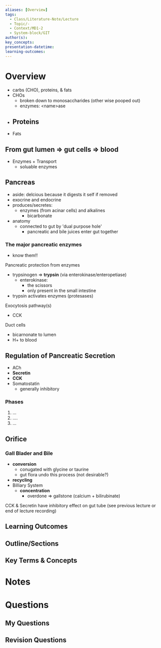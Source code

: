 ```yaml
---
aliases: [Overview]
tags:
  - Class/Literature-Note/Lecture
  - Topic/-
  - Context/MD1-2
  - System-block/GIT
author(s): 
key_concepts: 
presentation-datetime: 
learning-outcomes:
---
```



# Overview
- carbs (CHO), proteins, & fats
- CHOs
	- broken down to monosaccharides (other wise pooped out)
	- enzymes: \<name\>ase
- Proteins
	- 
- Fats
## From gut lumen => gut cells => blood
- Enzymes + Transport
	- soluable enzymes
## Pancreas
- aside: delcious because it digests it self if removed
- exocrine and endocrine
- produces/secretes:
	- enzymes (from acinar cells) and alkalines
		- bicarbonate
- anatomy
	- connected to gut by 'dual purpose hole' 
		- pancreatic and bile juices enter gut together
### The major pancreatic enzymes
- know them!!

Pancreatic protection from enzymes
- trypsinogen => **trypsin** (via enterokinase/enteropetiase)
	- enterokinase: 
		- the scissors
		- only present in the small intestine
- trypsin activates enzymes (protesases)

Exocytosis pathway(s)
- CCK 

Duct cells
- bicarnonate to lumen
- H+ to blood

## Regulation of Pancreatic Secretion
- ACh
- **Secretin**
- **CCK**
- Somatostatin
	- generally inhibitory
### Phases
1.  ...
2. ....
3. ...
## Orifice
### Gall Blader and Bile
- **conversion**
	- conugated with glycine or taurine
	- gut flora undo this process (not desirable?)
- **recycling**
- Billiary System
	- **concentration**
		- overdone => gallstone (calcium + bilirubinate)


CCK & Secretin have inhibitory effect on gut tube (see previous lecture or end of lecture recording)

## Learning Outcomes

## Outline/Sections

## Key Terms & Concepts


# Notes


# Questions

## My Questions
## Revision Questions




